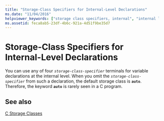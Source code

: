 ```yaml
---
title: "Storage-Class Specifiers for Internal-Level Declarations"
ms.date: "11/04/2016"
helpviewer_keywords: ["storage class specifiers, internal", "internal linkage, storage-class specifiers"]
ms.assetid: feca8ab5-23df-4b6c-921a-4d51f9be35d7
---
```

# Storage-Class Specifiers for Internal-Level Declarations

You can use any of four *`storage-class-specifier`* terminals for variable declarations at the internal level. When you omit the *`storage-class-specifier`* from such a declaration, the default storage class is **`auto`**. Therefore, the keyword **`auto`** is rarely seen in a C program.

## See also

[C Storage Classes](../c-language/c-storage-classes.md)
